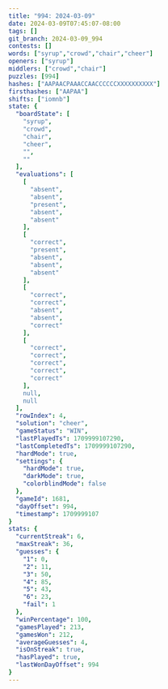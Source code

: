 ```yaml
---
title: "994: 2024-03-09"
date: 2024-03-09T07:45:07-08:00
tags: []
git_branch: 2024-03-09_994
contests: []
words: ["syrup","crowd","chair","cheer"]
openers: ["syrup"]
middlers: ["crowd","chair"]
puzzles: [994]
hashes: ["AAPAACPAAACCAACCCCCCXXXXXXXXXX"]
firsthashes: ["AAPAA"]
shifts: ["iomnb"]
state: {
  "boardState": [
    "syrup",
    "crowd",
    "chair",
    "cheer",
    "",
    ""
  ],
  "evaluations": [
    [
      "absent",
      "absent",
      "present",
      "absent",
      "absent"
    ],
    [
      "correct",
      "present",
      "absent",
      "absent",
      "absent"
    ],
    [
      "correct",
      "correct",
      "absent",
      "absent",
      "correct"
    ],
    [
      "correct",
      "correct",
      "correct",
      "correct",
      "correct"
    ],
    null,
    null
  ],
  "rowIndex": 4,
  "solution": "cheer",
  "gameStatus": "WIN",
  "lastPlayedTs": 1709999107290,
  "lastCompletedTs": 1709999107290,
  "hardMode": true,
  "settings": {
    "hardMode": true,
    "darkMode": true,
    "colorblindMode": false
  },
  "gameId": 1681,
  "dayOffset": 994,
  "timestamp": 1709999107
}
stats: {
  "currentStreak": 6,
  "maxStreak": 36,
  "guesses": {
    "1": 0,
    "2": 11,
    "3": 50,
    "4": 85,
    "5": 43,
    "6": 23,
    "fail": 1
  },
  "winPercentage": 100,
  "gamesPlayed": 213,
  "gamesWon": 212,
  "averageGuesses": 4,
  "isOnStreak": true,
  "hasPlayed": true,
  "lastWonDayOffset": 994
}
---
```

<!-- more -->
